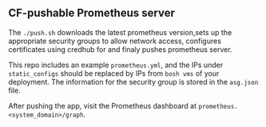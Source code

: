 ## CF-pushable Prometheus server

The `./push.sh` downloads the latest prometheus version,sets up the 
appropriate security groups to allow network access, configures 
certificates using credhub for and finaly pushes prometheus server. 

This repo includes an example `prometheus.yml`, and the IPs under `static_configs` 
should be replaced by IPs from `bosh vms` of your deployment. The information
for the security group is stored in the `asg.json` file. 

After pushing the app, visit the Prometheus dashboard at
`prometheus.<system_domain>/graph`.
